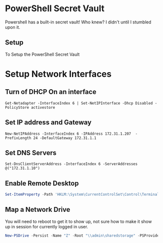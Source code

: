 # PowerShell Secret Vault
Powershell has a built-in secret vault! Who knew? I didn't until I stumbled upon it.

## Setup
To Setup the PowerShell Secret Vault

# Setup Network Interfaces
## Turn of DHCP On an interface
```pwsh
Get-Netadapter -InterfaceIndex 6 | Set-NetIPInterface -Dhcp Disabled -PolicyStore activestore
```

## Set IP address and Gateway
```pwsh
New-NetIPAddress -InterfaceIndex 6 -IPAddress 172.31.1.207  -PrefixLength 24 -DefaultGateway 172.31.1.1
```

## Set DNS Servers
```pwsh
Set-DnsClientServerAddress -InterfaceIndex 6 -ServerAddresses @("172.31.1.10")
```

## Enable Remote Desktop
```powershell
Set-ItemProperty -Path 'HKLM:\System\CurrentControlSet\Control\Terminal Server' -name "fDenyTSConnections" -value 0
```

## Map a Network Drive
You will need to reboot to get it to show up, not sure how to make it show up in session for currently logged in user.
```powershell
New-PSDrive -Persist -Name "Z" -Root "\\admin\sharedstorage" -PSProvider FileSystem -Scope Global
```
